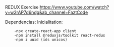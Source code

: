 REDUX Exercise
https://www.youtube.com/watch?v=w2rAP7d6ndg&ab_channel=FaztCode

Dependencias:
    Inicialitation:

        -npx create-react-app client
        -npm install @reduxjs/toolkit react-redux
        -npm i uuid (ids unicos)